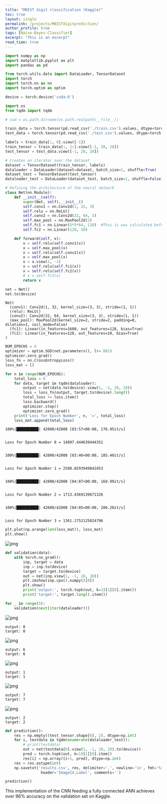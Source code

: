 ```yaml
---
title: "MNIST digit classification (Kaggle)"
toc: true
layout: single
permalink: /projects/MNISTdigitprediction/
author_profile: true
tags: [Naive-Bayes-Classifier]
excerpt: "This is an excerpt"
read_time: true
---
```


```python
import numpy as np
import matplotlib.pyplot as plt
import pandas as pd

from torch.utils.data import DataLoader, TensorDataset
import torch
import torch.nn as nn
import torch.optim as optim

device = torch.device('cuda:0')

import os
from tqdm import tqdm

```


```python
# cwd = os.path.dirname(os.path.realpath(__file__))

train_data = torch.tensor(pd.read_csv('./train.csv').values, dtype=torch.float)
test_data = torch.tensor(pd.read_csv('./test.csv').values, dtype=torch.float)
```


```python
labels = train_data[:, 0].view([-1])
train_tensor = train_data[:, 1:].view([-1, 28, 28])
test_tensor = test_data.view([-1, 28, 28])

# Creates an iterator over the dataset
dataset = TensorDataset(train_tensor, labels)
dataloader = DataLoader(dataset=dataset, batch_size=1, shuffle=True)
dataset_test = TensorDataset(test_tensor)
dataloader_test = DataLoader(dataset_test, batch_size=1, shuffle=False)

```


```python
# Defining the architecture of the neural network
class Net(nn.Module):
    def __init__(self):
        super(Net, self).__init__()
        self.conv1 = nn.Conv2d(1, 32, 3)
        self.relu = nn.ReLU()
        self.conv2 = nn.Conv2d(32, 64, 3)
        self.max_pool = nn.MaxPool2d(2)
        self.fc1 = nn.Linear(5*5*64, 128)  #This is was calculated before hand, but can be made more general
        self.fc2 = nn.Linear(128, 10)

    def forward(self, x):
        x = self.relu(self.conv1(x))
        x = self.max_pool(x)
        x = self.relu(self.conv2(x))
        x = self.max_pool(x)
        x = x.view(1, -1)
        x = self.relu(self.fc1(x))
        x = self.relu(self.fc2(x))
        # x = self.fc3(x)
        return x

net = Net()
net.to(device)

```




    Net(
      (conv1): Conv2d(1, 32, kernel_size=(3, 3), stride=(1, 1))
      (relu): ReLU()
      (conv2): Conv2d(32, 64, kernel_size=(3, 3), stride=(1, 1))
      (max_pool): MaxPool2d(kernel_size=2, stride=2, padding=0, dilation=1, ceil_mode=False)
      (fc1): Linear(in_features=1600, out_features=128, bias=True)
      (fc2): Linear(in_features=128, out_features=10, bias=True)
    )




```python
NUM_EPOCHS = 4
optimizer = optim.SGD(net.parameters(), lr=.001)
optimizer.zero_grad()
loss_fn = nn.CrossEntropyLoss()
loss_mat = []

for n in range(NUM_EPOCHS):
    total_loss = 0
    for data, target in tqdm(dataloader):
        output = net(data.to(device).view(1, -1, 28, 28))
        loss = loss_fn(output, target.to(device).long())
        total_loss += loss.item()
        loss.backward()        
        optimizer.step()
        optimizer.zero_grad()
    print('Loss for Epoch Number', n, '=', total_loss)
    loss_mat.append(total_loss)
```

    100%|██████████| 42000/42000 [03:57<00:00, 176.95it/s]
    

    Loss for Epoch Number 0 = 14897.444639444351
    

    100%|██████████| 42000/42000 [03:46<00:00, 185.40it/s]
    

    Loss for Epoch Number 1 = 2580.0293949842453
    

    100%|██████████| 42000/42000 [04:07<00:00, 169.99it/s]
    

    Loss for Epoch Number 2 = 1713.4369139671326
    

    100%|██████████| 42000/42000 [04:05<00:00, 206.20it/s]
    

    Loss for Epoch Number 3 = 1361.1752125024796
    


```python
plt.plot(np.arange(len(loss_mat)), loss_mat)
plt.show()
```


![png](/assets/images/projects/MNISTdigitprediction/output_5_0.png)



```python
def validation(data):
    with torch.no_grad():
        inp, target = data
        inp = inp.to(device)
        target = target.to(device)
        out = net(inp.view(1, -1, 28, 28))
        plt.imshow(inp.cpu().numpy()[0])
        plt.show()
        print('output:', torch.topk(out, k=1)[1][0].item())
        print('target:', target.long().item())

for _ in range(5):
    validation(next(iter(dataloader)))


```


![png](/assets/images/projects/MNISTdigitprediction/output_6_0.png)


    output: 0
    target: 0
    


![png](/assets/images/projects/MNISTdigitprediction/output_6_2.png)


    output: 6
    target: 6
    


![png](/assets/images/projects/MNISTdigitprediction/output_6_4.png)


    output: 1
    target: 1
    


![png](/assets/images/projects/MNISTdigitprediction/output_6_6.png)


    output: 7
    target: 7
    


![png](/assets/images/projects/MNISTdigitprediction/output_6_8.png)


    output: 2
    target: 2
    


```python
def prediction():
    res = np.empty((test_tensor.shape[0], 2), dtype=np.int)
    for i, testdata in tqdm(enumerate(dataloader_test)):
        # print(testdata)
        out = net(testdata[0].view(1, -1, 28, 28).to(device))
        pred = torch.topk(out, k=1)[1][0].item()
        res[i] = np.array([i+1, pred], dtype=np.int)
    res = res.astype(int)
    np.savetxt('results.csv', res, delimiter=',', newline='\n', fmt='%i', 
                header='ImageId,Label', comments='')

prediction()

```

This implementation of the CNN feeding a fully connected ANN achieves over 96% accuracy on the validation set on Kaggle.
